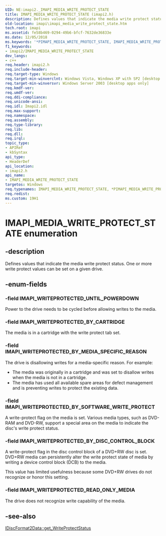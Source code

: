 ```yaml
---
UID: NE:imapi2._IMAPI_MEDIA_WRITE_PROTECT_STATE
title: IMAPI_MEDIA_WRITE_PROTECT_STATE (imapi2.h)
description: Defines values that indicate the media write protect status. One or more write protect values can be set on a given drive.
old-location: imapi\imapi_media_write_protect_state.htm
tech.root: imapi
ms.assetid: fe58b469-0294-49b6-bfcf-7632de36833e
ms.date: 12/05/2018
ms.keywords: '*PIMAPI_MEDIA_WRITE_PROTECT_STATE, IMAPI_MEDIA_WRITE_PROTECT_STATE, IMAPI_MEDIA_WRITE_PROTECT_STATE enumeration [IMAPI], IMAPI_WRITEPROTECTED_BY_CARTRIDGE, IMAPI_WRITEPROTECTED_BY_DISC_CONTROL_BLOCK, IMAPI_WRITEPROTECTED_BY_MEDIA_SPECIFIC_REASON, IMAPI_WRITEPROTECTED_BY_SOFTWARE_WRITE_PROTECT, IMAPI_WRITEPROTECTED_READ_ONLY_MEDIA, IMAPI_WRITEPROTECTED_UNTIL_POWERDOWN, PIMAPI_MEDIA_WRITE_PROTECT_STATE, PIMAPI_MEDIA_WRITE_PROTECT_STATE enumeration pointer [IMAPI], imapi.imapi_media_write_protect_state, imapi2/IMAPI_MEDIA_WRITE_PROTECT_STATE, imapi2/IMAPI_WRITEPROTECTED_BY_CARTRIDGE, imapi2/IMAPI_WRITEPROTECTED_BY_DISC_CONTROL_BLOCK, imapi2/IMAPI_WRITEPROTECTED_BY_MEDIA_SPECIFIC_REASON, imapi2/IMAPI_WRITEPROTECTED_BY_SOFTWARE_WRITE_PROTECT, imapi2/IMAPI_WRITEPROTECTED_READ_ONLY_MEDIA, imapi2/IMAPI_WRITEPROTECTED_UNTIL_POWERDOWN, imapi2/PIMAPI_MEDIA_WRITE_PROTECT_STATE'
f1_keywords:
- imapi2/IMAPI_MEDIA_WRITE_PROTECT_STATE
dev_langs:
- c++
req.header: imapi2.h
req.include-header: 
req.target-type: Windows
req.target-min-winverclnt: Windows Vista, Windows XP with SP2 [desktop apps only]
req.target-min-winversvr: Windows Server 2003 [desktop apps only]
req.kmdf-ver: 
req.umdf-ver: 
req.ddi-compliance: 
req.unicode-ansi: 
req.idl: Imapi2.idl
req.max-support: 
req.namespace: 
req.assembly: 
req.type-library: 
req.lib: 
req.dll: 
req.irql: 
topic_type:
- APIRef
- kbSyntax
api_type:
- HeaderDef
api_location:
- imapi2.h
api_name:
- IMAPI_MEDIA_WRITE_PROTECT_STATE
targetos: Windows
req.typenames: IMAPI_MEDIA_WRITE_PROTECT_STATE, *PIMAPI_MEDIA_WRITE_PROTECT_STATE
req.redist: 
ms.custom: 19H1
---
```


# IMAPI_MEDIA_WRITE_PROTECT_STATE enumeration


## -description


Defines values that indicate the media write protect status.   One or more write protect values can be set on a given drive.


## -enum-fields




### -field IMAPI_WRITEPROTECTED_UNTIL_POWERDOWN

  Power to the drive needs to be cycled before allowing writes to the media.


### -field IMAPI_WRITEPROTECTED_BY_CARTRIDGE

The media is in a cartridge with the write protect tab set.


### -field IMAPI_WRITEPROTECTED_BY_MEDIA_SPECIFIC_REASON

The drive is disallowing writes for a media-specific reason. For example:  <ul>
<li>The media was originally in a cartridge and was set to disallow writes when the media is not in a cartridge.</li>
<li>The media has used all available spare areas for defect management and is preventing writes to protect the existing data.</li>
</ul>



### -field IMAPI_WRITEPROTECTED_BY_SOFTWARE_WRITE_PROTECT

A write-protect flag on the media is set. Various media types, such as DVD-RAM and DVD-RW, support a special area on the media to indicate the disc's write protect status.


### -field IMAPI_WRITEPROTECTED_BY_DISC_CONTROL_BLOCK

A write-protect flag in the disc control block of a DVD+RW disc is set. DVD+RW media can persistently alter the write protect state of media by writing a device control block (DCB) to the media.  

This value has limited usefulness because some DVD+RW drives do not recognize or honor this setting.


### -field IMAPI_WRITEPROTECTED_READ_ONLY_MEDIA

The drive does not recognize write capability of the media.


## -see-also




<a href="https://docs.microsoft.com/windows/desktop/api/imapi2/nf-imapi2-idiscformat2data-get_writeprotectstatus">IDiscFormat2Data::get_WriteProtectStatus</a>
 

 

